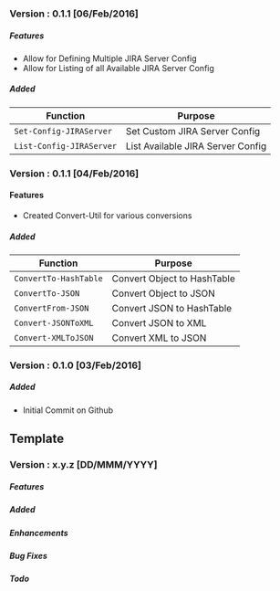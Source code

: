 ### Version : 0.1.1 [06/Feb/2016]

##### Features
- Allow for Defining Multiple JIRA Server Config
- Allow for Listing of all Available JIRA Server Config

##### Added
|Function|Purpose|
|---|---|
|`Set-Config-JIRAServer`|Set Custom JIRA Server Config|
|`List-Config-JIRAServer`|List Available JIRA Server Config|

### Version : 0.1.1 [04/Feb/2016]

#### Features
- Created Convert-Util for various conversions

##### Added
|Function|Purpose|
|---|---|
|`ConvertTo-HashTable`|Convert Object to HashTable|
|`ConvertTo-JSON`|Convert Object to JSON|
|`ConvertFrom-JSON`|Convert JSON to HashTable|
|`Convert-JSONToXML`|Convert JSON to XML|
|`Convert-XMLToJSON`|Convert XML to JSON|

### Version : 0.1.0 [03/Feb/2016]

##### Added
- Initial Commit on Github

## Template

### Version : x.y.z [DD/MMM/YYYY]
##### Features
##### Added
##### Enhancements
##### Bug Fixes
##### Todo
